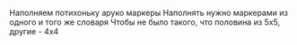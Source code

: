 Наполняем потихоньку аруко маркеры
Наполнять нужно маркерами из одного и того же словаря
Чтобы не было такого, что половина из 5х5, другие - 4х4
